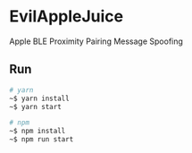 # EvilAppleJuice

Apple BLE Proximity Pairing Message Spoofing

## Run

``` bash
# yarn
~$ yarn install
~$ yarn start

# npm
~$ npm install
~$ npm run start
```
